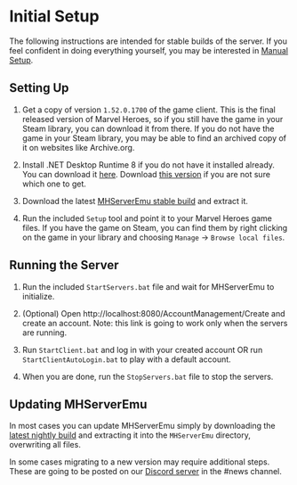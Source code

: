 # Initial Setup

The following instructions are intended for stable builds of the server. If you feel confident in doing everything yourself, you may be interested in [Manual Setup](./ManualSetup.md).

## Setting Up

1. Get a copy of version `1.52.0.1700` of the game client. This is the final released version of Marvel Heroes, so if you still have the game in your Steam library, you can download it from there. If you do not have the game in your Steam library, you may be able to find an archived copy of it on websites like Archive.org.

2. Install .NET Desktop Runtime 8 if you do not have it installed already. You can download it [here](https://dotnet.microsoft.com/en-us/download/dotnet/8.0). Download [this version](https://dotnet.microsoft.com/en-us/download/dotnet/thank-you/runtime-desktop-8.0.11-windows-x64-installer) if you are not sure which one to get.

3. Download the latest [MHServerEmu stable build](https://github.com/Crypto137/MHServerEmu/releases/latest) and extract it.

4. Run the included `Setup` tool and point it to your Marvel Heroes game files. If you have the game on Steam, you can find them by right clicking on the game in your library and choosing `Manage` -> `Browse local files`.

## Running the Server

1. Run the included `StartServers.bat` file and wait for MHServerEmu to initialize.

2. (Optional) Open http://localhost:8080/AccountManagement/Create and create an account. Note: this link is going to work only when the servers are running.

3. Run `StartClient.bat` and log in with your created account OR run `StartClientAutoLogin.bat` to play with a default account.

4. When you are done, run the `StopServers.bat` file to stop the servers.

## Updating MHServerEmu

In most cases you can update MHServerEmu simply by downloading the [latest nightly build](https://nightly.link/Crypto137/MHServerEmu/workflows/nightly-release-windows-x64/master?preview) and extracting it into the `MHServerEmu` directory, overwriting all files.

In some cases migrating to a new version may require additional steps. These are going to be posted on our [Discord server](https://discord.gg/hjR8Bj52t3) in the #news channel.
